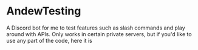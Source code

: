 # AndewTesting
A Discord bot for me to test features such as slash commands and play around with APIs. Only works in certain private servers, but if you'd like to use any part of the code, here it is
